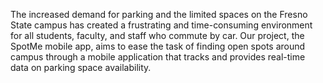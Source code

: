 The increased demand for parking and the limited spaces on the Fresno State campus has created a frustrating and time-consuming environment for all students, faculty, and staff who commute by car. Our project, the SpotMe mobile app, aims to ease the task of finding open spots around campus through a mobile application that tracks and provides real-time data on parking space availability.
